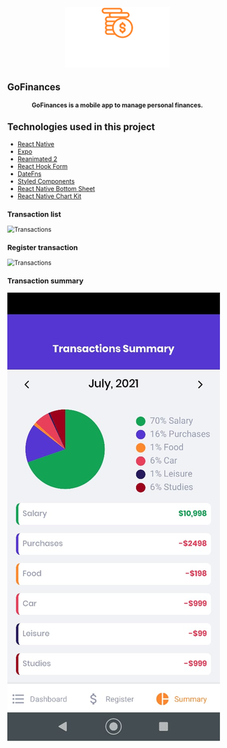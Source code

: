 <div align="center">
  <img src=".github/gofinances-logo.svg" alt="GoFinances logo">
</div>

## GoFinances

<h4 align="center">
  GoFinances is a mobile app to manage personal finances.
</h4>

## Technologies used in this project

- [React Native](https://github.com/facebook/react-native)
- [Expo](https://github.com/expo/expo)
- [Reanimated 2](https://github.com/software-mansion/react-native-reanimated)
- [React Hook Form](https://github.com/react-hook-form/react-hook-form)
- [DateFns](https://github.com/date-fns/date-fns)
- [Styled Components](https://github.com/styled-components/styled-components)
- [React Native Bottom Sheet](https://github.com/gorhom/react-native-bottom-sheet)
- [React Native Chart Kit](https://github.com/indiespirit/react-native-chart-kit)

### Transaction list
![Transactions](.github/transaction-list.gif)

### Register transaction
![Transactions](.github/register-transaction.gif)

### Transaction summary
![Transactions](.github/transaction-summary.png)
